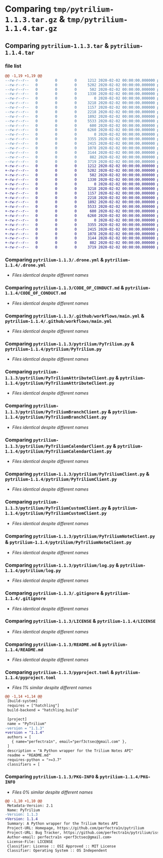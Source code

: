 # Comparing `tmp/pytrilium-1.1.3.tar.gz` & `tmp/pytrilium-1.1.4.tar.gz`

## Comparing `pytrilium-1.1.3.tar` & `pytrilium-1.1.4.tar`

### file list

```diff
@@ -1,19 +1,19 @@
--rw-r--r--   0        0        0     1212 2020-02-02 00:00:00.000000 pytrilium-1.1.3/.drone.yml
--rw-r--r--   0        0        0     5202 2020-02-02 00:00:00.000000 pytrilium-1.1.3/CODE_OF_CONDUCT.md
--rw-r--r--   0        0        0      502 2020-02-02 00:00:00.000000 pytrilium-1.1.3/.github/dependabot.yml
--rw-r--r--   0        0        0     1330 2020-02-02 00:00:00.000000 pytrilium-1.1.3/.github/workflows/main.yml
--rw-r--r--   0        0        0        0 2020-02-02 00:00:00.000000 pytrilium-1.1.3/logs/.gitkeep
--rw-r--r--   0        0        0     3218 2020-02-02 00:00:00.000000 pytrilium-1.1.3/pytrilium/PyTrilium.py
--rw-r--r--   0        0        0     1157 2020-02-02 00:00:00.000000 pytrilium-1.1.3/pytrilium/PyTriliumAttributeClient.py
--rw-r--r--   0        0        0     2218 2020-02-02 00:00:00.000000 pytrilium-1.1.3/pytrilium/PyTriliumBranchClient.py
--rw-r--r--   0        0        0     1892 2020-02-02 00:00:00.000000 pytrilium-1.1.3/pytrilium/PyTriliumCalendarClient.py
--rw-r--r--   0        0        0     5533 2020-02-02 00:00:00.000000 pytrilium-1.1.3/pytrilium/PyTriliumClient.py
--rw-r--r--   0        0        0      600 2020-02-02 00:00:00.000000 pytrilium-1.1.3/pytrilium/PyTriliumCustomClient.py
--rw-r--r--   0        0        0     6260 2020-02-02 00:00:00.000000 pytrilium-1.1.3/pytrilium/PyTriliumNoteClient.py
--rw-r--r--   0        0        0        0 2020-02-02 00:00:00.000000 pytrilium-1.1.3/pytrilium/__init__.py
--rw-r--r--   0        0        0     3355 2020-02-02 00:00:00.000000 pytrilium-1.1.3/pytrilium/log.py
--rw-r--r--   0        0        0     2415 2020-02-02 00:00:00.000000 pytrilium-1.1.3/.gitignore
--rw-r--r--   0        0        0     1078 2020-02-02 00:00:00.000000 pytrilium-1.1.3/LICENSE
--rw-r--r--   0        0        0     3144 2020-02-02 00:00:00.000000 pytrilium-1.1.3/README.md
--rw-r--r--   0        0        0      882 2020-02-02 00:00:00.000000 pytrilium-1.1.3/pyproject.toml
--rw-r--r--   0        0        0     3719 2020-02-02 00:00:00.000000 pytrilium-1.1.3/PKG-INFO
+-rw-r--r--   0        0        0     1212 2020-02-02 00:00:00.000000 pytrilium-1.1.4/.drone.yml
+-rw-r--r--   0        0        0     5202 2020-02-02 00:00:00.000000 pytrilium-1.1.4/CODE_OF_CONDUCT.md
+-rw-r--r--   0        0        0      502 2020-02-02 00:00:00.000000 pytrilium-1.1.4/.github/dependabot.yml
+-rw-r--r--   0        0        0     1330 2020-02-02 00:00:00.000000 pytrilium-1.1.4/.github/workflows/main.yml
+-rw-r--r--   0        0        0        0 2020-02-02 00:00:00.000000 pytrilium-1.1.4/logs/.gitkeep
+-rw-r--r--   0        0        0     3218 2020-02-02 00:00:00.000000 pytrilium-1.1.4/pytrilium/PyTrilium.py
+-rw-r--r--   0        0        0     1157 2020-02-02 00:00:00.000000 pytrilium-1.1.4/pytrilium/PyTriliumAttributeClient.py
+-rw-r--r--   0        0        0     2218 2020-02-02 00:00:00.000000 pytrilium-1.1.4/pytrilium/PyTriliumBranchClient.py
+-rw-r--r--   0        0        0     1892 2020-02-02 00:00:00.000000 pytrilium-1.1.4/pytrilium/PyTriliumCalendarClient.py
+-rw-r--r--   0        0        0     5533 2020-02-02 00:00:00.000000 pytrilium-1.1.4/pytrilium/PyTriliumClient.py
+-rw-r--r--   0        0        0      600 2020-02-02 00:00:00.000000 pytrilium-1.1.4/pytrilium/PyTriliumCustomClient.py
+-rw-r--r--   0        0        0     6260 2020-02-02 00:00:00.000000 pytrilium-1.1.4/pytrilium/PyTriliumNoteClient.py
+-rw-r--r--   0        0        0        0 2020-02-02 00:00:00.000000 pytrilium-1.1.4/pytrilium/__init__.py
+-rw-r--r--   0        0        0     3355 2020-02-02 00:00:00.000000 pytrilium-1.1.4/pytrilium/log.py
+-rw-r--r--   0        0        0     2415 2020-02-02 00:00:00.000000 pytrilium-1.1.4/.gitignore
+-rw-r--r--   0        0        0     1078 2020-02-02 00:00:00.000000 pytrilium-1.1.4/LICENSE
+-rw-r--r--   0        0        0     3144 2020-02-02 00:00:00.000000 pytrilium-1.1.4/README.md
+-rw-r--r--   0        0        0      882 2020-02-02 00:00:00.000000 pytrilium-1.1.4/pyproject.toml
+-rw-r--r--   0        0        0     3719 2020-02-02 00:00:00.000000 pytrilium-1.1.4/PKG-INFO
```

### Comparing `pytrilium-1.1.3/.drone.yml` & `pytrilium-1.1.4/.drone.yml`

 * *Files identical despite different names*

### Comparing `pytrilium-1.1.3/CODE_OF_CONDUCT.md` & `pytrilium-1.1.4/CODE_OF_CONDUCT.md`

 * *Files identical despite different names*

### Comparing `pytrilium-1.1.3/.github/workflows/main.yml` & `pytrilium-1.1.4/.github/workflows/main.yml`

 * *Files identical despite different names*

### Comparing `pytrilium-1.1.3/pytrilium/PyTrilium.py` & `pytrilium-1.1.4/pytrilium/PyTrilium.py`

 * *Files identical despite different names*

### Comparing `pytrilium-1.1.3/pytrilium/PyTriliumAttributeClient.py` & `pytrilium-1.1.4/pytrilium/PyTriliumAttributeClient.py`

 * *Files identical despite different names*

### Comparing `pytrilium-1.1.3/pytrilium/PyTriliumBranchClient.py` & `pytrilium-1.1.4/pytrilium/PyTriliumBranchClient.py`

 * *Files identical despite different names*

### Comparing `pytrilium-1.1.3/pytrilium/PyTriliumCalendarClient.py` & `pytrilium-1.1.4/pytrilium/PyTriliumCalendarClient.py`

 * *Files identical despite different names*

### Comparing `pytrilium-1.1.3/pytrilium/PyTriliumClient.py` & `pytrilium-1.1.4/pytrilium/PyTriliumClient.py`

 * *Files identical despite different names*

### Comparing `pytrilium-1.1.3/pytrilium/PyTriliumCustomClient.py` & `pytrilium-1.1.4/pytrilium/PyTriliumCustomClient.py`

 * *Files identical despite different names*

### Comparing `pytrilium-1.1.3/pytrilium/PyTriliumNoteClient.py` & `pytrilium-1.1.4/pytrilium/PyTriliumNoteClient.py`

 * *Files identical despite different names*

### Comparing `pytrilium-1.1.3/pytrilium/log.py` & `pytrilium-1.1.4/pytrilium/log.py`

 * *Files identical despite different names*

### Comparing `pytrilium-1.1.3/.gitignore` & `pytrilium-1.1.4/.gitignore`

 * *Files identical despite different names*

### Comparing `pytrilium-1.1.3/LICENSE` & `pytrilium-1.1.4/LICENSE`

 * *Files identical despite different names*

### Comparing `pytrilium-1.1.3/README.md` & `pytrilium-1.1.4/README.md`

 * *Files identical despite different names*

### Comparing `pytrilium-1.1.3/pyproject.toml` & `pytrilium-1.1.4/pyproject.toml`

 * *Files 1% similar despite different names*

```diff
@@ -1,14 +1,14 @@
 [build-system]
 requires = ["hatchling"]
 build-backend = "hatchling.build"
 
 [project]
 name = "PyTrilium"
-version = "1.1.3"
+version = "1.1.4"
 authors = [
   { name="perfectra1n", email="perf3ctsec@gmail.com" },
 ]
 description = "A Python wrapper for the Trilium Notes API"
 readme = "README.md"
 requires-python = ">=3.7"
 classifiers = [
```

### Comparing `pytrilium-1.1.3/PKG-INFO` & `pytrilium-1.1.4/PKG-INFO`

 * *Files 0% similar despite different names*

```diff
@@ -1,10 +1,10 @@
 Metadata-Version: 2.1
 Name: PyTrilium
-Version: 1.1.3
+Version: 1.1.4
 Summary: A Python wrapper for the Trilium Notes API
 Project-URL: Homepage, https://github.com/perfectra1n/pytrilium
 Project-URL: Bug Tracker, https://github.com/perfectra1n/pytrilium/issues
 Author-email: perfectra1n <perf3ctsec@gmail.com>
 License-File: LICENSE
 Classifier: License :: OSI Approved :: MIT License
 Classifier: Operating System :: OS Independent
```

